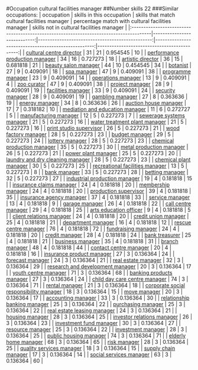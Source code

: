 #Occupation cultural facilities manager
##Number skills 22
###Similar occupations:
| occupation                                                                            |   skills in this occupation |   skills that match cultural facilities manager |   percentage match with cultural facilities manager |   skills not in cultural facilities manager |
|:--------------------------------------------------------------------------------------|----------------------------:|------------------------------------------------:|----------------------------------------------------:|--------------------------------------------:|
| [cultural centre director](cultural_centre_director.md)                               |                          31 |                                              21 |                                            0.954545 |                                          10 |
| [performance production manager](performance_production_manager.md)                   |                          34 |                                              16 |                                            0.727273 |                                          18 |
| [artistic director](artistic_director.md)                                             |                          36 |                                              15 |                                            0.681818 |                                          21 |
| [beauty salon manager](beauty_salon_manager.md)                                       |                          44 |                                              10 |                                            0.454545 |                                          34 |
| [botanist](botanist.md)                                                               |                          27 |                                               9 |                                            0.409091 |                                          18 |
| [spa manager](spa_manager.md)                                                         |                          47 |                                               9 |                                            0.409091 |                                          38 |
| [programme manager](programme_manager.md)                                             |                          23 |                                               9 |                                            0.409091 |                                          14 |
| [operations manager](operations_manager.md)                                           |                          13 |                                               9 |                                            0.409091 |                                           4 |
| [zoo curator](zoo_curator.md)                                                         |                          47 |                                               9 |                                            0.409091 |                                          38 |
| [project manager](project_manager.md)                                                 |                          28 |                                               9 |                                            0.409091 |                                          19 |
| [facilities manager](facilities_manager.md)                                           |                          33 |                                               9 |                                            0.409091 |                                          24 |
| [security manager](security_manager.md)                                               |                          28 |                                               9 |                                            0.409091 |                                          19 |
| [gambling manager](gambling_manager.md)                                               |                          27 |                                               8 |                                            0.363636 |                                          19 |
| [energy manager](energy_manager.md)                                                   |                          34 |                                               8 |                                            0.363636 |                                          26 |
| [auction house manager](auction_house_manager.md)                                     |                          17 |                                               7 |                                            0.318182 |                                          10 |
| [mediation and education manager](mediation_and_education_manager.md)                 |                          11 |                                               6 |                                            0.272727 |                                           5 |
| [manufacturing manager](manufacturing_manager.md)                                     |                          12 |                                               5 |                                            0.227273 |                                           7 |
| [sewerage systems manager](sewerage_systems_manager.md)                               |                          21 |                                               5 |                                            0.227273 |                                          16 |
| [water treatment plant manager](water_treatment_plant_manager.md)                     |                          21 |                                               5 |                                            0.227273 |                                          16 |
| [print studio supervisor](print_studio_supervisor.md)                                 |                          26 |                                               5 |                                            0.227273 |                                          21 |
| [wood factory manager](wood_factory_manager.md)                                       |                          28 |                                               5 |                                            0.227273 |                                          23 |
| [budget manager](budget_manager.md)                                                   |                          29 |                                               5 |                                            0.227273 |                                          24 |
| [lottery manager](lottery_manager.md)                                                 |                          28 |                                               5 |                                            0.227273 |                                          23 |
| [chemical production manager](chemical_production_manager.md)                         |                          35 |                                               5 |                                            0.227273 |                                          30 |
| [metal production manager](metal_production_manager.md)                               |                          26 |                                               5 |                                            0.227273 |                                          21 |
| [power plant manager](power_plant_manager.md)                                         |                          25 |                                               5 |                                            0.227273 |                                          20 |
| [laundry and dry cleaning manager](laundry_and_dry_cleaning_manager.md)               |                          28 |                                               5 |                                            0.227273 |                                          23 |
| [chemical plant manager](chemical_plant_manager.md)                                   |                          30 |                                               5 |                                            0.227273 |                                          25 |
| [recreational facilities manager](recreational_facilities_manager.md)                 |                          13 |                                               5 |                                            0.227273 |                                           8 |
| [bank manager](bank_manager.md)                                                       |                          33 |                                               5 |                                            0.227273 |                                          28 |
| [betting manager](betting_manager.md)                                                 |                          32 |                                               5 |                                            0.227273 |                                          27 |
| [industrial production manager](industrial_production_manager.md)                     |                          19 |                                               4 |                                            0.181818 |                                          15 |
| [insurance claims manager](insurance_claims_manager.md)                               |                          24 |                                               4 |                                            0.181818 |                                          20 |
| [membership manager](membership_manager.md)                                           |                          24 |                                               4 |                                            0.181818 |                                          20 |
| [production supervisor](production_supervisor.md)                                     |                          39 |                                               4 |                                            0.181818 |                                          35 |
| [insurance agency manager](insurance_agency_manager.md)                               |                          37 |                                               4 |                                            0.181818 |                                          33 |
| [service manager](service_manager.md)                                                 |                          13 |                                               4 |                                            0.181818 |                                           9 |
| [garage manager](garage_manager.md)                                                   |                          26 |                                               4 |                                            0.181818 |                                          22 |
| [call centre manager](call_centre_manager.md)                                         |                          29 |                                               4 |                                            0.181818 |                                          25 |
| [arts education officer](arts_education_officer.md)                                   |                           9 |                                               4 |                                            0.181818 |                                           5 |
| [client relations manager](client_relations_manager.md)                               |                          24 |                                               4 |                                            0.181818 |                                          20 |
| [credit union manager](credit_union_manager.md)                                       |                          25 |                                               4 |                                            0.181818 |                                          21 |
| [department manager](department_manager.md)                                           |                          16 |                                               4 |                                            0.181818 |                                          12 |
| [rescue centre manager](rescue_centre_manager.md)                                     |                          76 |                                               4 |                                            0.181818 |                                          72 |
| [fundraising manager](fundraising_manager.md)                                         |                          24 |                                               4 |                                            0.181818 |                                          20 |
| [credit manager](credit_manager.md)                                                   |                          28 |                                               4 |                                            0.181818 |                                          24 |
| [bank treasurer](bank_treasurer.md)                                                   |                          25 |                                               4 |                                            0.181818 |                                          21 |
| [business manager](business_manager.md)                                               |                          35 |                                               4 |                                            0.181818 |                                          31 |
| [branch manager](branch_manager.md)                                                   |                          48 |                                               4 |                                            0.181818 |                                          44 |
| [contact centre manager](contact_centre_manager.md)                                   |                          20 |                                               4 |                                            0.181818 |                                          16 |
| [insurance product manager](insurance_product_manager.md)                             |                          27 |                                               3 |                                            0.136364 |                                          24 |
| [forecast manager](forecast_manager.md)                                               |                          24 |                                               3 |                                            0.136364 |                                          21 |
| [real estate manager](real_estate_manager.md)                                         |                          32 |                                               3 |                                            0.136364 |                                          29 |
| [research and development manager](research_and_development_manager.md)               |                          20 |                                               3 |                                            0.136364 |                                          17 |
| [youth centre manager](youth_centre_manager.md)                                       |                          71 |                                               3 |                                            0.136364 |                                          68 |
| [banking products manager](banking_products_manager.md)                               |                          27 |                                               3 |                                            0.136364 |                                          24 |
| [child day care centre manager](child_day_care_centre_manager.md)                     |                          74 |                                               3 |                                            0.136364 |                                          71 |
| [rental manager](rental_manager.md)                                                   |                          21 |                                               3 |                                            0.136364 |                                          18 |
| [corporate social responsibility manager](corporate_social_responsibility_manager.md) |                          18 |                                               3 |                                            0.136364 |                                          15 |
| [move manager](move_manager.md)                                                       |                          20 |                                               3 |                                            0.136364 |                                          17 |
| [accounting manager](accounting_manager.md)                                           |                          33 |                                               3 |                                            0.136364 |                                          30 |
| [relationship banking manager](relationship_banking_manager.md)                       |                          25 |                                               3 |                                            0.136364 |                                          22 |
| [purchasing manager](purchasing_manager.md)                                           |                          25 |                                               3 |                                            0.136364 |                                          22 |
| [real estate leasing manager](real_estate_leasing_manager.md)                         |                          24 |                                               3 |                                            0.136364 |                                          21 |
| [housing manager](housing_manager.md)                                                 |                          28 |                                               3 |                                            0.136364 |                                          25 |
| [investor relations manager](investor_relations_manager.md)                           |                          26 |                                               3 |                                            0.136364 |                                          23 |
| [investment fund manager](investment_fund_manager.md)                                 |                          30 |                                               3 |                                            0.136364 |                                          27 |
| [resource manager](resource_manager.md)                                               |                          25 |                                               3 |                                            0.136364 |                                          22 |
| [investment manager](investment_manager.md)                                           |                          28 |                                               3 |                                            0.136364 |                                          25 |
| [public housing manager](public_housing_manager.md)                                   |                          74 |                                               3 |                                            0.136364 |                                          71 |
| [elderly home manager](elderly_home_manager.md)                                       |                          68 |                                               3 |                                            0.136364 |                                          65 |
| [risk manager](risk_manager.md)                                                       |                          28 |                                               3 |                                            0.136364 |                                          25 |
| [quality services manager](quality_services_manager.md)                               |                          18 |                                               3 |                                            0.136364 |                                          15 |
| [supply chain manager](supply_chain_manager.md)                                       |                          17 |                                               3 |                                            0.136364 |                                          14 |
| [social services manager](social_services_manager.md)                                 |                          63 |                                               3 |                                            0.136364 |                                          60 |
